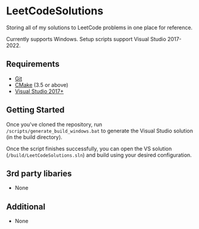 # LeetCodeSolutions
Storing all of my solutions to LeetCode problems in one place for reference.

Currently supports Windows. Setup scripts support Visual Studio 2017-2022.

## Requirements
- [Git](https://git-scm.com/downloads)
- [CMake](https://cmake.org/) (3.5 or above)
- [Visual Studio 2017+](https://visualstudio.com)

## Getting Started
Once you've cloned the repository, run `/scripts/generate_build_windows.bat` to generate the Visual Studio solution (in the build directory).

Once the script finishes successfully, you can open the VS solution (`/build/LeetCodeSolutions.sln`) and build using your desired configuration.

## 3rd party libaries
- None

## Additional
- None
